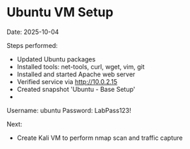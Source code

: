 # Ubuntu VM Setup
Date: 2025-10-04

Steps performed:
- Updated Ubuntu packages
- Installed tools: net-tools, curl, wget, vim, git
- Installed and started Apache web server
- Verified service via http://10.0.2.15
- Created snapshot 'Ubuntu - Base Setup'
- 
Username: ubuntu
Password: LabPass123!

Next:
- Create Kali VM to perform nmap scan and traffic capture
